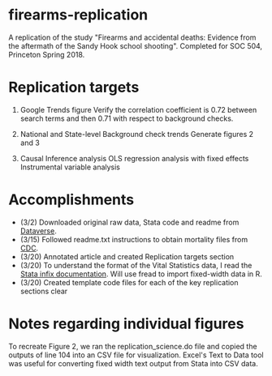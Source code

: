 # firearms-replication
A replication of the study "Firearms and accidental deaths: Evidence from the aftermath of the Sandy Hook school shooting". Completed for SOC 504, Princeton Spring 2018.

# Replication targets 
1. Google Trends figure 
Verify the correlation coefficient is 0.72 between search terms and then 0.71 with respect to background checks. 

2. National and State-level Background check trends 
Generate figures 2 and 3 

3. Causal Inference analysis 
OLS regression analysis with fixed effects 
Instrumental variable analysis 

# Accomplishments 
* (3/2) Downloaded original raw data, Stata code and readme from [Dataverse](https://dataverse.harvard.edu/dataset.xhtml?persistentId=doi:10.7910/DVN/EVLKBN). 
* (3/15) Followed readme.txt instructions to obtain mortality files from [CDC](https://www.cdc.gov/nchs/data_access/vitalstatsonline.htm#Mortality_Multiple). 
* (3/20) Annotated article and created Replication targets section 
* (3/20) To understand the format of the Vital Statistics data, I read the [Stata infix documentation](https://www.stata.com/manuals13/dinfixfixedformat.pdf). Will use fread to import fixed-width data in R. 
* (3/20) Created template code files for each of the key replication sections clear

# Notes regarding individual figures 
To recreate Figure 2, we ran the replication_science.do file and copied the outputs of line 104 into an CSV file for visualization. Excel's Text to Data tool was useful for converting fixed width text output from Stata into CSV data. 
